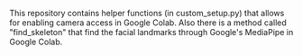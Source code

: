 This repository contains helper functions (in custom_setup.py) that allows for enabling camera access in Google Colab. Also there is a method called "find_skeleton" that find the facial landmarks through Google's MediaPipe in Google Colab.